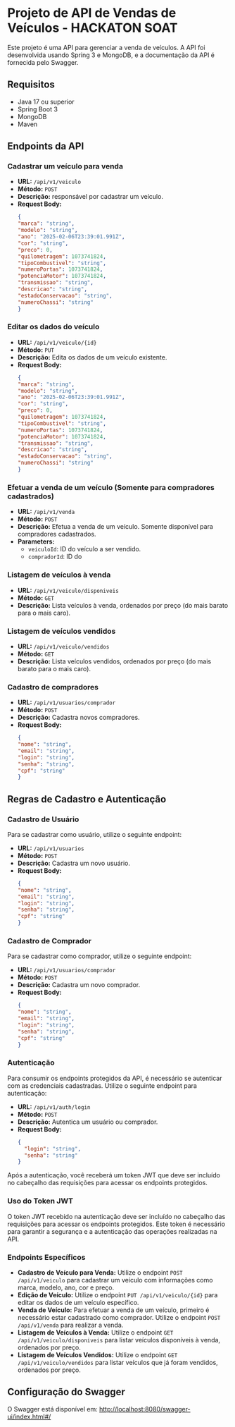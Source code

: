 # Projeto de API de Vendas de Veículos - HACKATON SOAT

Este projeto é uma API para gerenciar a venda de veículos. A API foi desenvolvida usando Spring 3 e MongoDB, e a documentação da API é fornecida pelo Swagger.

## Requisitos

- Java 17 ou superior
- Spring Boot 3
- MongoDB
- Maven

## Endpoints da API

### Cadastrar um veículo para venda

- **URL:** `/api/v1/veiculo`
- **Método:** `POST`
- **Descrição:** responsável por cadastrar um veículo.
- **Request Body:**
    ```json
  {
    "marca": "string",
  "modelo": "string",
  "ano": "2025-02-06T23:39:01.991Z",
  "cor": "string",
  "preco": 0,
  "quilometragem": 1073741824,
  "tipoCombustivel": "string",
  "numeroPortas": 1073741824,
  "potenciaMotor": 1073741824,
  "transmissao": "string",
  "descricao": "string",
  "estadoConservacao": "string",
  "numeroChassi": "string"
    }
    ```

### Editar os dados do veículo

- **URL:** `/api/v1/veiculo/{id}`
- **Método:** `PUT`
- **Descrição:** Edita os dados de um veículo existente.
- **Request Body:**
    ```json
    {
  "marca": "string",
  "modelo": "string",
  "ano": "2025-02-06T23:39:01.991Z",
  "cor": "string",
  "preco": 0,
  "quilometragem": 1073741824,
  "tipoCombustivel": "string",
  "numeroPortas": 1073741824,
  "potenciaMotor": 1073741824,
  "transmissao": "string",
  "descricao": "string",
  "estadoConservacao": "string",
  "numeroChassi": "string"
    }
    ```

### Efetuar a venda de um veículo (Somente para compradores cadastrados)

- **URL:** `/api/v1/venda`
- **Método:** `POST`
- **Descrição:** Efetua a venda de um veículo. Somente disponível para compradores cadastrados.
- **Parameters:**
    - `veiculoId`: ID do veículo a ser vendido.
    - `compradorId`: ID do

### Listagem de veículos à venda

- **URL:** `/api/v1/veiculo/disponiveis`
- **Método:** `GET`
- **Descrição:** Lista veículos à venda, ordenados por preço (do mais barato para o mais caro).

### Listagem de veículos vendidos

- **URL:** `/api/v1/veiculo/vendidos`
- **Método:** `GET`
- **Descrição:** Lista veículos vendidos, ordenados por preço (do mais barato para o mais caro).

### Cadastro de compradores

- **URL:** `/api/v1/usuarios/comprador`
- **Método:** `POST`
- **Descrição:** Cadastra novos compradores.
- **Request Body:**
    ```json
    {
  "nome": "string",
  "email": "string",
  "login": "string",
  "senha": "string",
  "cpf": "string"
    }
    ```

## Regras de Cadastro e Autenticação

### Cadastro de Usuário

Para se cadastrar como usuário, utilize o seguinte endpoint:

- **URL:** `/api/v1/usuarios`
- **Método:** `POST`
- **Descrição:** Cadastra um novo usuário.
- **Request Body:**
    ```json
    {
  "nome": "string",
  "email": "string",
  "login": "string",
  "senha": "string",
  "cpf": "string"
    }
    ```

### Cadastro de Comprador

Para se cadastrar como comprador, utilize o seguinte endpoint:

- **URL:** `/api/v1/usuarios/comprador`
- **Método:** `POST`
- **Descrição:** Cadastra um novo comprador.
- **Request Body:**
    ```json
    {
  "nome": "string",
  "email": "string",
  "login": "string",
  "senha": "string",
  "cpf": "string"
    }
    ```

### Autenticação

Para consumir os endpoints protegidos da API, é necessário se autenticar com as credenciais cadastradas. Utilize o seguinte endpoint para autenticação:

- **URL:** `/api/v1/auth/login`
- **Método:** `POST`
- **Descrição:** Autentica um usuário ou comprador.
- **Request Body:**
    ```json
    {
      "login": "string",
      "senha": "string"
    }
    ```

Após a autenticação, você receberá um token JWT que deve ser incluído no cabeçalho das requisições para acessar os endpoints protegidos.

### Uso do Token JWT

O token JWT recebido na autenticação deve ser incluído no cabeçalho das requisições para acessar os endpoints protegidos. Este token é necessário para garantir a segurança e a autenticação das operações realizadas na API.

### Endpoints Específicos

- **Cadastro de Veículo para Venda:** Utilize o endpoint `POST /api/v1/veiculo` para cadastrar um veículo com informações como marca, modelo, ano, cor e preço.
- **Edição de Veículo:** Utilize o endpoint `PUT /api/v1/veiculo/{id}` para editar os dados de um veículo específico.
- **Venda de Veículo:** Para efetuar a venda de um veículo, primeiro é necessário estar cadastrado como comprador. Utilize o endpoint `POST /api/v1/venda` para realizar a venda.
- **Listagem de Veículos à Venda:** Utilize o endpoint `GET /api/v1/veiculo/disponiveis` para listar veículos disponíveis à venda, ordenados por preço.
- **Listagem de Veículos Vendidos:** Utilize o endpoint `GET /api/v1/veiculo/vendidos` para listar veículos que já foram vendidos, ordenados por preço.

## Configuração do Swagger

O Swagger está disponível em: [http://localhost:8080/swagger-ui/index.html#/](http://localhost:8080/swagger-ui/index.html#/)

